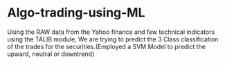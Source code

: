 # Algo-trading-using-ML
Using the RAW data from the Yahoo finance and few technical indicators using the TALIB module, We are trying to predict the 3 Class classification 
of the trades for the securities.(Employed a SVM Model to predict the upward, neutral or downtrend)
